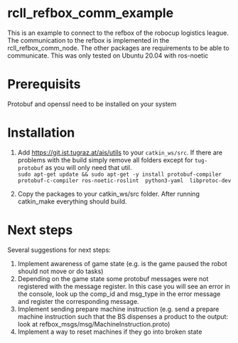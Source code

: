 # rcll_refbox_comm_example
This is an example to connect to the refbox of the robocup logistics league. The communication to the refbox is implemented in the rcll_refbox_comm_node.
The other packages are requirements to be able to communicate. This was only tested on Ubuntu 20.04 with ros-noetic

# Prerequisits
Protobuf and openssl need to be installed on your system

# Installation
1. Add https://git.ist.tugraz.at/ais/utils to your `catkin_ws/src`. If there are problems with the build simply remove all folders except for `tug-protobuf` as you will only need that util.  
`sudo apt-get update && sudo apt-get -y install protobuf-compiler protobuf-c-compiler ros-noetic-roslint  python3-yaml  libprotoc-dev`

2. Copy the packages to your catkin_ws/src folder. After running catkin_make everything should build.

# Next steps

Several suggestions for next steps:
 1. Implement awareness of game state (e.g. is the game paused the robot should not move or do tasks)
 2. Depending on the game state some protobuf messages were not registered with the message register. In this case you will see an error in the console, look up the comp_id and msg_type in the error message and register the corresponding message.
 3. Implement sending prepare machine instruction (e.g. send a prepare machine instruction such that the BS dispenses a product to the output: look at refbox_msgs/msg/MachineInstruction.proto)
 4. Implement a way to reset machines if they go into broken state
